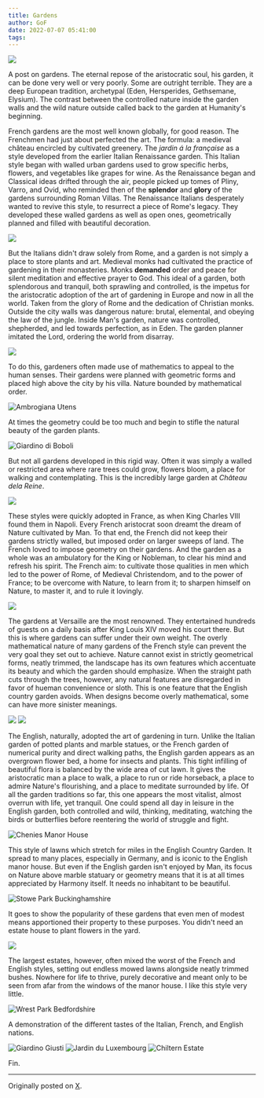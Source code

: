 ```yaml
---
title: Gardens
author: GoF
date: 2022-07-07 05:41:00
tags:
---
```


![](Gardens/Pasted-image-20250201125302.jpg)

A post on gardens. The eternal repose of the aristocratic soul, his garden, it can be done very well or very poorly. Some are outright terrible. They are a deep European tradition, archetypal (Eden, Hersperides, Gethsemane, Elysium). The contrast between the controlled nature inside the garden walls and the wild nature outside called back to the garden at Humanity's beginning.

French gardens are the most well known globally, for good reason. The Frenchmen had just about perfected the art. The formula: a medieval château encircled by cultivated greenery. The *jardin á la française* as a style developed from the earlier Italian Renaissance garden. This Italian style began with walled urban gardens used to grow specific herbs, flowers, and vegetables like grapes for wine. As the Renaissance began and Classical ideas drifted through the air, people picked up tomes of Pliny, Varro, and Ovid, who reminded then of the **splendor** and **glory** of the gardens surrounding Roman Villas. The Renaissance Italians desperately wanted to revive this style, to resurrect a piece of Rome's legacy. They developed these walled gardens as well as open ones, geometrically planned and filled with beautiful decoration.

![](Gardens/Pasted-image-20250201125351.jpg)

But the Italians didn't draw solely from Rome, and a garden is not simply a place to store plants and art. Medieval monks had cultivated the practice of gardening in their monasteries. Monks **demanded** order and peace for silent meditation and effective prayer to God. This ideal of a garden, both splendorous and tranquil, both sprawling and controlled, is the impetus for the aristocratic adoption of the art of gardening in Europe and now in all the world. Taken from the glory of Rome and the dedication of Christian monks. Outside the city walls was dangerous nature: brutal, elemental, and obeying the law of the jungle. Inside Man's garden, nature was controlled, shepherded, and led towards perfection, as in Eden. The garden planner imitated the Lord, ordering the world from disarray.

![](Gardens/Pasted-image-20250201125453.jpg)

To do this, gardeners often made use of mathematics to appeal to the human senses. Their gardens were planned with geometric forms and placed high above the city by his villa. Nature bounded by mathematical order.

![Ambrogiana Utens](Gardens/Ambrogiana_utens.jpg)

At times the geometry could be too much and begin to stifle the natural beauty of the garden plants.

![Giardino di Boboli](Gardens/Giardino-di-Boboli.jpg)

But not all gardens developed in this rigid way. Often it was simply a walled or restricted area where rare trees could grow, flowers bloom, a place for walking and contemplating. This is the incredibly large garden at *Château dela Reine*.

![](Gardens/Chateau-dela-Reine.png)

These styles were quickly adopted in France, as when King Charles VIII found them in Napoli. Every French aristocrat soon dreamt the dream of Nature cultivated by Man. To that end, the French did not keep their gardens strictly walled, but imposed order on larger sweeps of land. The French loved to impose geometry on their gardens. And the garden as a whole was an ambulatory for the King or Nobleman, to clear his mind and refresh his spirit. The French aim: to cultivate those qualities in men which led to the power of Rome, of Medieval Christendom, and to the power of France; to be overcome with Nature, to learn from it; to sharpen himself on Nature, to master it, and to rule it lovingly.

![](Gardens/Pasted-image-20250201125831.jpg)

The gardens at Versaille are the most renowned. They entertained hundreds of guests on a daily basis after King Louis XIV moved his court there. But this is where gardens can suffer under their own weight. The overly mathematical nature of many gardens of the French style can prevent the very goal they set out to achieve. Nature cannot exist in strictly geometrical forms, neatly trimmed, the landscape has its own features which accentuate its beauty and which the garden should emphasize. When the straight path cuts through the trees, however, any natural features are disregarded in favor of hueman convenience or sloth. This is one feature that the English country garden avoids. When designs become overly mathematical, some can have more sinister meanings.

![](Gardens/Pasted-image-20250201125919.jpg)
![](Gardens/Pasted-image-20250201125937.jpg)

The English, naturally, adopted the art of gardening in turn. Unlike the Italian garden of potted plants and marble statues, or the French garden of numerical purity and direct walking paths, the English garden appears as an overgrown flower bed, a home for insects and plants. This tight infilling of beautiful flora is balanced by the wide area of cut lawn. It gives the aristocratic man a place to walk, a place to run or ride horseback, a place to admire Nature's flourishing, and a place to meditate surrounded by life. Of all the garden traditions so far, this one appears the most vitalist, almost overrun with life, yet tranquil. One could spend all day in leisure in the English garden, both controlled and wild, thinking, meditating, watching the birds or butterflies before reentering the world of struggle and fight.

![Chenies Manor House](Gardens/Chenies-Manor-House.jpg)

This style of lawns which stretch for miles in the English Country Garden. It spread to many places, especially in Germany, and is iconic to the English manor house. But even if the English garden isn't enjoyed by Man, its focus on Nature above marble statuary or geometry means that it is at all times appreciated by Harmony itself. It needs no inhabitant to be beautiful.

![Stowe Park Buckinghamshire](Gardens/Stowe-Park-Buckinghamshire.jpg)

It goes to show the popularity of these gardens that even men of modest means apportioned their property to these purposes. You didn't need an estate house to plant flowers in the yard.

![](Gardens/Pasted-image-20250201130243.jpg)

The largest estates, however, often mixed the worst of the French and English styles, setting out endless mowed lawns alongside neatly trimmed bushes. Nowhere for life to thrive, purely decorative and meant only to be seen from afar from the windows of the manor house. I like this style very little.

![Wrest Park Bedfordshire](Gardens/Pasted-image-20250201130311.jpg)

A demonstration of the different tastes of the Italian, French, and English nations.

![Giardino Giusti](Gardens/Italian-Example.jpg)
![Jardin du Luxembourg](Gardens/French-Example.jpg)
![Chiltern Estate](Gardens/English-Example.jpg)

Fin.

---

Originally posted on [X](https://x.com/ogmios/status/1545161171107545088).
